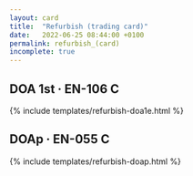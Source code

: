 ```yaml
---
layout: card
title:  "Refurbish (trading card)"
date:   2022-06-25 08:44:00 +0100
permalink: refurbish_(card)
incomplete: true
---
```


## DOA 1st &middot; EN-106 C

{% include templates/refurbish-doa1e.html %}


## DOAp &middot; EN-055 C

{% include templates/refurbish-doap.html %}
